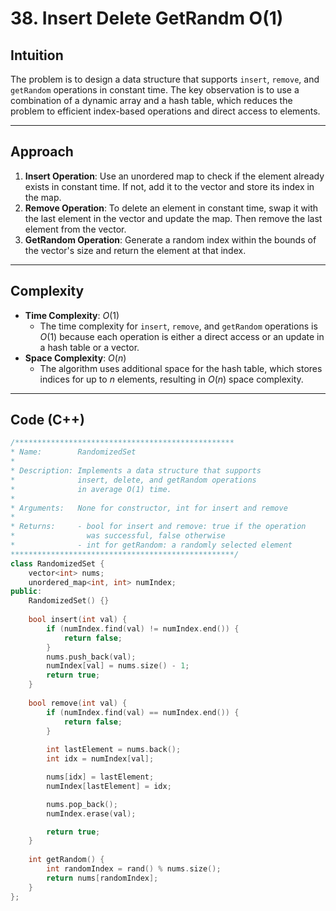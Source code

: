 # 38. Insert Delete GetRandm O(1)

## Intuition

The problem is to design a data structure that supports `insert`, `remove`, and `getRandom` operations in constant time. The key observation is to use a combination of a dynamic array and a hash table, which reduces the problem to efficient index-based operations and direct access to elements.

---

## Approach

1. **Insert Operation**: Use an unordered map to check if the element already exists in constant time. If not, add it to the vector and store its index in the map.
2. **Remove Operation**: To delete an element in constant time, swap it with the last element in the vector and update the map. Then remove the last element from the vector.
3. **GetRandom Operation**: Generate a random index within the bounds of the vector's size and return the element at that index.

---

## Complexity

- **Time Complexity**: $O(1)$
  - The time complexity for `insert`, `remove`, and `getRandom` operations is $O(1)$ because each operation is either a direct access or an update in a hash table or a vector.
- **Space Complexity**: $O(n)$
  - The algorithm uses additional space for the hash table, which stores indices for up to $n$ elements, resulting in $O(n)$ space complexity.

---

## Code (C++)

```cpp
/*************************************************
* Name:        RandomizedSet
* 
* Description: Implements a data structure that supports 
*              insert, delete, and getRandom operations 
*              in average O(1) time.
* 
* Arguments:   None for constructor, int for insert and remove
* 
* Returns:     - bool for insert and remove: true if the operation
*                was successful, false otherwise
*              - int for getRandom: a randomly selected element
**************************************************/
class RandomizedSet {
    vector<int> nums;
    unordered_map<int, int> numIndex;
public:
    RandomizedSet() {}
    
    bool insert(int val) {
        if (numIndex.find(val) != numIndex.end()) {
            return false;
        }
        nums.push_back(val);
        numIndex[val] = nums.size() - 1;
        return true;
    }
    
    bool remove(int val) {
        if (numIndex.find(val) == numIndex.end()) {
            return false;
        }
        
        int lastElement = nums.back();
        int idx = numIndex[val];

        nums[idx] = lastElement;
        numIndex[lastElement] = idx;

        nums.pop_back();
        numIndex.erase(val);

        return true;
    }
    
    int getRandom() {
        int randomIndex = rand() % nums.size();
        return nums[randomIndex];
    }
};
```
